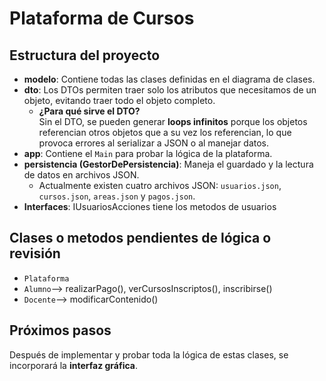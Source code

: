 # Plataforma de Cursos

## Estructura del proyecto

- **modelo**: Contiene todas las clases definidas en el diagrama de clases.
- **dto**: Los DTOs permiten traer solo los atributos que necesitamos de un objeto, evitando traer todo el objeto completo.
    - **¿Para qué sirve el DTO?**  
      Sin el DTO, se pueden generar **loops infinitos** porque los objetos referencian otros objetos que a su vez los referencian, lo que provoca errores al serializar a JSON o al manejar datos.
- **app**: Contiene el `Main` para probar la lógica de la plataforma.
- **persistencia (GestorDePersistencia)**: Maneja el guardado y la lectura de datos en archivos JSON.
    - Actualmente existen cuatro archivos JSON: `usuarios.json`, `cursos.json`, `areas.json` y `pagos.json`.
- **Interfaces**: IUsuariosAcciones tiene los metodos de usuarios

## Clases o metodos pendientes de lógica o revisión

- `Plataforma`
- `Alumno`--> realizarPago(), verCursosInscriptos(), inscribirse()
- `Docente`--> modificarContenido()

## Próximos pasos

Después de implementar y probar toda la lógica de estas clases, se incorporará la **interfaz gráfica**.